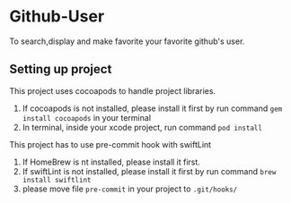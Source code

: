# Github-User

To search,display and make favorite your favorite github's user.

## Setting up project

This project uses cocoapods to handle project libraries.
1. If cocoapods is not installed, please install it first by run command `gem install cocoapods` in your terminal
2. In terminal, inside your xcode project, run command `pod install`

This project has to use pre-commit hook with swiftLint
1. If HomeBrew is nt installed, please install it first.
1. If swiftLint is not installed, please install it first by run command `brew install swiftlint`
2. please move file `pre-commit` in your project to `.git/hooks/`